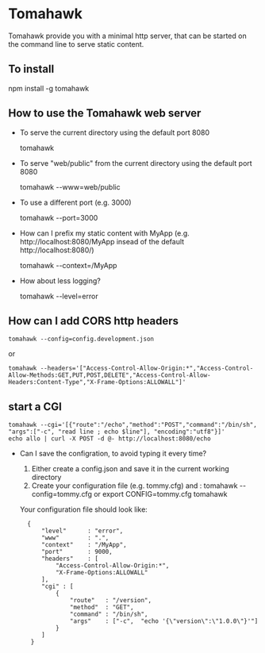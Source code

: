 Tomahawk
========

Tomahawk provide you with a minimal http server, that can be started on the command line to serve static content.

## To install 

npm install -g tomahawk


## How to use the Tomahawk web server

- To serve the current directory using the default port 8080

    tomahawk

- To serve "web/public" from the current directory using the default port 8080

	tomahawk --www=web/public

- To use a different port (e.g. 3000)
	
	tomahawk --port=3000

- How can I prefix my static content with MyApp (e.g. http://localhost:8080/MyApp insead of the default http://localhost:8080/)

	tomahawk --context=/MyApp

- How about less logging?

	tomahawk --level=error

## How can I add CORS http headers

	tomahawk --config=config.development.json
or

    tomahawk --headers='["Access-Control-Allow-Origin:*","Access-Control-Allow-Methods:GET,PUT,POST,DELETE","Access-Control-Allow-Headers:Content-Type","X-Frame-Options:ALLOWALL"]'
    
## start a CGI
    tomahawk --cgi='[{"route":"/echo","method":"POST","command":"/bin/sh", "args":["-c", "read line ; echo $line"], "encoding":"utf8"}]'
    echo allo | curl -X POST -d @- http://localhost:8080/echo


- Can I save the configration, to avoid typing it every time?

	1) Either create a config.json and save it in the current working directory
	2) Create your configuration file (e.g. tommy.cfg) and :
		tomahawk --config=tommy.cfg
	or
		export CONFIG=tommy.cfg
		tomahawk

	Your configuration file should look like:

	    {
            "level"      : "error",
            "www"        : ".",
            "context"    : "/MyApp",
            "port"       : 9000,
            "headers"    : [
                "Access-Control-Allow-Origin:*",
                "X-Frame-Options:ALLOWALL"
            ],
            "cgi" : [
                {
                    "route"   : "/version",
                	"method"  : "GET",
                	"command" : "/bin/sh",
                	"args"    : ["-c",  "echo '{\"version\":\"1.0.0\"}'"]
                }
            ]
         }

